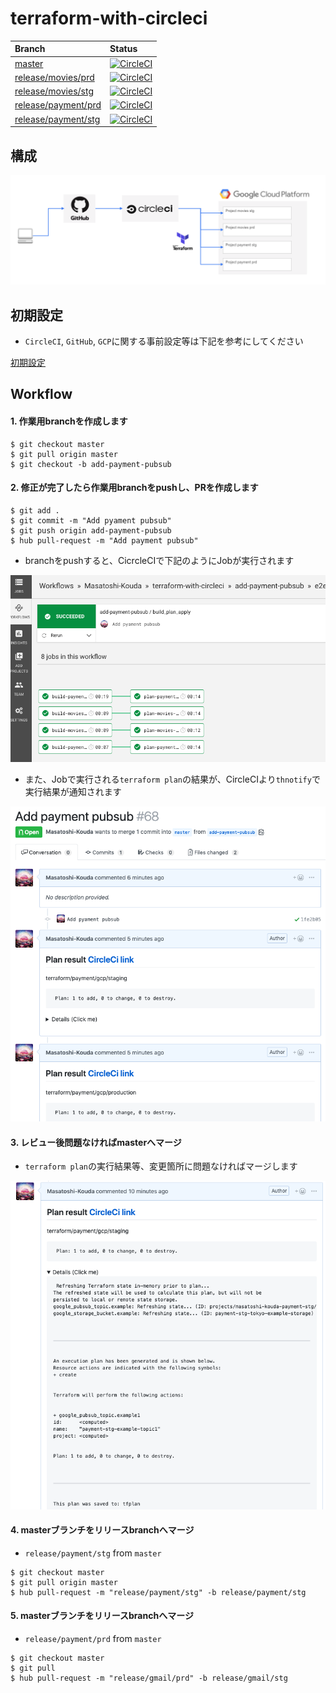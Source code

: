 # terraform-with-circleci

| Branch                                                                                                     | Status                                                                                                                                                                                                                                                                        |
|:-----------------------------------------------------------------------------------------------------------|:------------------------------------------------------------------------------------------------------------------------------------------------------------------------------------------------------------------------------------------------------------------------------|
| [master](https://github.com/Masatoshi-Kouda/terraform-with-circleci)                                       | [![CircleCI](https://circleci.com/gh/Masatoshi-Kouda/terraform-with-circleci/tree/master.svg?style=svg&circle-token=c3c0fe1edcf6493d84c7ee62e683b14faffcd122)](https://circleci.com/gh/Masatoshi-Kouda/terraform-with-circleci/tree/master)                                   |
| [release/movies/prd](https://github.com/Masatoshi-Kouda/terraform-with-circleci/tree/release/movies/prd)   | [![CircleCI](https://circleci.com/gh/Masatoshi-Kouda/terraform-with-circleci/tree/release%2Fmovies%2Fprd.svg?style=svg&circle-token=c3c0fe1edcf6493d84c7ee62e683b14faffcd122)](https://circleci.com/gh/Masatoshi-Kouda/terraform-with-circleci/tree/release%2Fmovies%2Fprd)   |
| [release/movies/stg](https://github.com/Masatoshi-Kouda/terraform-with-circleci/tree/release/movies/stg)   | [![CircleCI](https://circleci.com/gh/Masatoshi-Kouda/terraform-with-circleci/tree/release%2Fmovies%2Fstg.svg?style=svg&circle-token=c3c0fe1edcf6493d84c7ee62e683b14faffcd122)](https://circleci.com/gh/Masatoshi-Kouda/terraform-with-circleci/tree/release%2Fmovies%2Fstg)   |
| [release/payment/prd](https://github.com/Masatoshi-Kouda/terraform-with-circleci/tree/release/payment/prd) | [![CircleCI](https://circleci.com/gh/Masatoshi-Kouda/terraform-with-circleci/tree/release%2Fpayment%2Fprd.svg?style=svg&circle-token=c3c0fe1edcf6493d84c7ee62e683b14faffcd122)](https://circleci.com/gh/Masatoshi-Kouda/terraform-with-circleci/tree/release%2Fpayment%2Fprd) |
| [release/payment/stg](https://github.com/Masatoshi-Kouda/terraform-with-circleci/tree/release/payment/stg) | [![CircleCI](https://circleci.com/gh/Masatoshi-Kouda/terraform-with-circleci/tree/release%2Fpayment%2Fstg.svg?style=svg&circle-token=c3c0fe1edcf6493d84c7ee62e683b14faffcd122)](https://circleci.com/gh/Masatoshi-Kouda/terraform-with-circleci/tree/release%2Fpayment%2Fstg) |


## 構成

![pipeline](docs/images/pipeline.png)

## 初期設定

- `CircleCI`, `GitHub`, `GCP`に関する事前設定等は下記を参考にしてください

[初期設定](docs/setup.md)

## Workflow

#### 1. 作業用branchを作成します

```
$ git checkout master
$ git pull origin master
$ git checkout -b add-payment-pubsub
```

#### 2. 修正が完了したら作業用branchをpushし、PRを作成します

```
$ git add .
$ git commit -m "Add pyament pubsub"
$ git push origin add-payment-pubsub
$ hub pull-request -m "Add payment pubsub"
```

- branchをpushすると、CicrcleCIで下記のようにJobが実行されます

![workflow1](docs/images/workflow1.png)


- また、Jobで実行される`terraform plan`の結果が、CircleCIより`thnotify`で実行結果が通知されます

![workflow2](docs/images/workflow2.png)

#### 3. レビュー後問題なければmasterへマージ

- `terraform plan`の実行結果等、変更箇所に問題なければマージします

![workflow3](docs/images/workflow3.png)

#### 4. masterブランチをリリースbranchへマージ

- `release/payment/stg` from `master`

```
$ git checkout master
$ git pull origin master
$ hub pull-request -m "release/payment/stg" -b release/payment/stg
```
#### 5. masterブランチをリリースbranchへマージ

- `release/payment/prd` from `master`

```
$ git checkout master
$ git pull
$ hub pull-request -m "release/gmail/prd" -b release/gmail/stg
```
